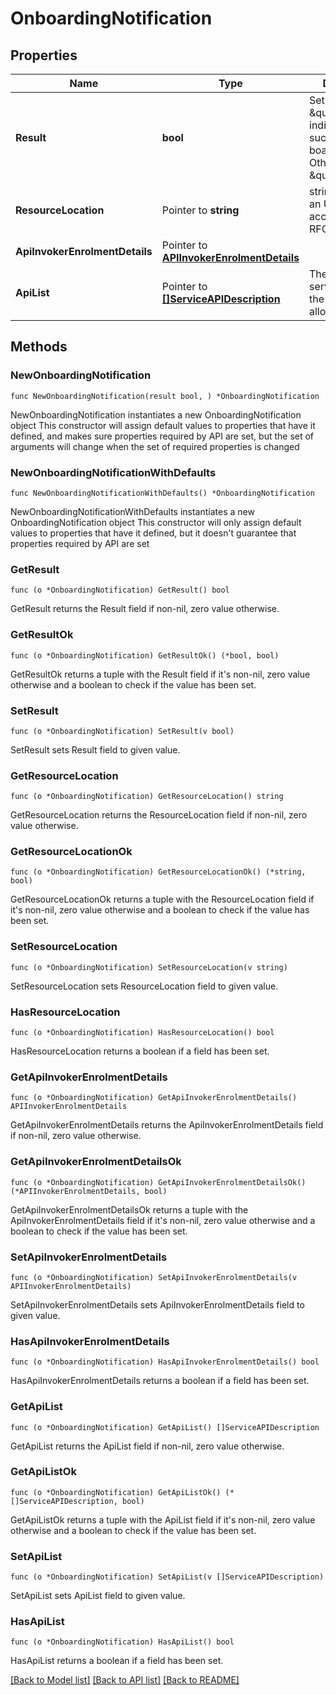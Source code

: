 # OnboardingNotification

## Properties

Name | Type | Description | Notes
------------ | ------------- | ------------- | -------------
**Result** | **bool** | Set to \&quot;true\&quot; indicate successful on-boarding. Otherwise set to \&quot;false\&quot; | 
**ResourceLocation** | Pointer to **string** | string providing an URI formatted according to IETF RFC 3986. | [optional] 
**ApiInvokerEnrolmentDetails** | Pointer to [**APIInvokerEnrolmentDetails**](APIInvokerEnrolmentDetails.md) |  | [optional] 
**ApiList** | Pointer to [**[]ServiceAPIDescription**](ServiceAPIDescription.md) | The list of service APIs that the API Invoker is allowed to invoke | [optional] 

## Methods

### NewOnboardingNotification

`func NewOnboardingNotification(result bool, ) *OnboardingNotification`

NewOnboardingNotification instantiates a new OnboardingNotification object
This constructor will assign default values to properties that have it defined,
and makes sure properties required by API are set, but the set of arguments
will change when the set of required properties is changed

### NewOnboardingNotificationWithDefaults

`func NewOnboardingNotificationWithDefaults() *OnboardingNotification`

NewOnboardingNotificationWithDefaults instantiates a new OnboardingNotification object
This constructor will only assign default values to properties that have it defined,
but it doesn't guarantee that properties required by API are set

### GetResult

`func (o *OnboardingNotification) GetResult() bool`

GetResult returns the Result field if non-nil, zero value otherwise.

### GetResultOk

`func (o *OnboardingNotification) GetResultOk() (*bool, bool)`

GetResultOk returns a tuple with the Result field if it's non-nil, zero value otherwise
and a boolean to check if the value has been set.

### SetResult

`func (o *OnboardingNotification) SetResult(v bool)`

SetResult sets Result field to given value.


### GetResourceLocation

`func (o *OnboardingNotification) GetResourceLocation() string`

GetResourceLocation returns the ResourceLocation field if non-nil, zero value otherwise.

### GetResourceLocationOk

`func (o *OnboardingNotification) GetResourceLocationOk() (*string, bool)`

GetResourceLocationOk returns a tuple with the ResourceLocation field if it's non-nil, zero value otherwise
and a boolean to check if the value has been set.

### SetResourceLocation

`func (o *OnboardingNotification) SetResourceLocation(v string)`

SetResourceLocation sets ResourceLocation field to given value.

### HasResourceLocation

`func (o *OnboardingNotification) HasResourceLocation() bool`

HasResourceLocation returns a boolean if a field has been set.

### GetApiInvokerEnrolmentDetails

`func (o *OnboardingNotification) GetApiInvokerEnrolmentDetails() APIInvokerEnrolmentDetails`

GetApiInvokerEnrolmentDetails returns the ApiInvokerEnrolmentDetails field if non-nil, zero value otherwise.

### GetApiInvokerEnrolmentDetailsOk

`func (o *OnboardingNotification) GetApiInvokerEnrolmentDetailsOk() (*APIInvokerEnrolmentDetails, bool)`

GetApiInvokerEnrolmentDetailsOk returns a tuple with the ApiInvokerEnrolmentDetails field if it's non-nil, zero value otherwise
and a boolean to check if the value has been set.

### SetApiInvokerEnrolmentDetails

`func (o *OnboardingNotification) SetApiInvokerEnrolmentDetails(v APIInvokerEnrolmentDetails)`

SetApiInvokerEnrolmentDetails sets ApiInvokerEnrolmentDetails field to given value.

### HasApiInvokerEnrolmentDetails

`func (o *OnboardingNotification) HasApiInvokerEnrolmentDetails() bool`

HasApiInvokerEnrolmentDetails returns a boolean if a field has been set.

### GetApiList

`func (o *OnboardingNotification) GetApiList() []ServiceAPIDescription`

GetApiList returns the ApiList field if non-nil, zero value otherwise.

### GetApiListOk

`func (o *OnboardingNotification) GetApiListOk() (*[]ServiceAPIDescription, bool)`

GetApiListOk returns a tuple with the ApiList field if it's non-nil, zero value otherwise
and a boolean to check if the value has been set.

### SetApiList

`func (o *OnboardingNotification) SetApiList(v []ServiceAPIDescription)`

SetApiList sets ApiList field to given value.

### HasApiList

`func (o *OnboardingNotification) HasApiList() bool`

HasApiList returns a boolean if a field has been set.


[[Back to Model list]](../README.md#documentation-for-models) [[Back to API list]](../README.md#documentation-for-api-endpoints) [[Back to README]](../README.md)


